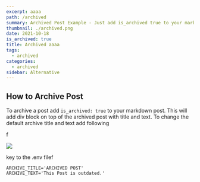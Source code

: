```yaml
---
excerpt: aaaa
path: /archived
summary: Archived Post Example - Just add is_archived true to your markdown post.
thumbnail: ./archived.png
date: 2021-10-18
is_archived: true
title: Archived aaaa
tags:
  - archived
categories:
  - archived
sidebar: Alternative
---
```

## How to Archive Post

To archive a post add `is_archived: true` to your markdown post. This will add div block
on top of the archived post with title and text. To change the default archive title and text add following

f

![](/uploads/bez-tytułu.png)


key to the .env filef

```dotenv
ARCHIVE_TITLE='ARCHIVED POST'
ARCHIVE_TEXT='This Post is outdated.'
```